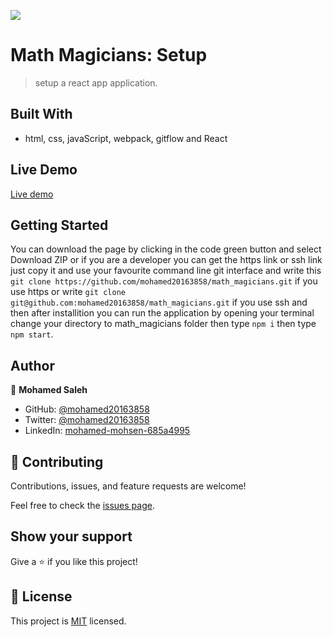 ![](https://img.shields.io/badge/Microverse-blueviolet)

# Math Magicians: Setup
> setup a react app application.

## Built With

- html, css, javaScript, webpack, gitflow and React

## Live Demo 

[Live demo](https://mohamed20163858.github.io/math_magicians/)

## Getting Started
You can download the page by clicking in the code green button and select Download ZIP or if you are a developer 
you can get the https link or ssh link just copy it and use your favourite command line git interface and write this `git clone https://github.com/mohamed20163858/math_magicians.git` if you use https or write 
`git clone git@github.com:mohamed20163858/math_magicians.git` if you use ssh and then after installition you can run the application by opening your terminal change your directory to math_magicians folder then type `npm i` then type `npm start`. 


## Author

👤 **Mohamed Saleh**

- GitHub: [@mohamed20163858](https://github.com/mohamed20163858)
- Twitter: [@mohamed20163858](https://twitter.com/mohamed20163858)
- LinkedIn: [mohamed-mohsen-685a4995](https://www.linkedin.com/in/mohamed-mohsen-685a4995/)


## 🤝 Contributing

Contributions, issues, and feature requests are welcome!

Feel free to check the [issues page](../../issues/).

## Show your support

Give a ⭐️ if you like this project!

## 📝 License

This project is [MIT](./MIT.md) licensed.

